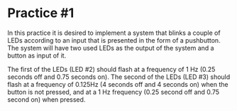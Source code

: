 # Practice #1

In this practice it is desired to implement a system that blinks a couple of LEDs according to an 
input that is presented in the form of a pushbutton. The system will have two used LEDs as the 
output of the system and a button as input of it.

The first of the LEDs (LED #2) should flash at a frequency of 1 Hz (0.25 seconds off and 0.75 
seconds on). The second of the LEDs (LED #3) should flash at a frequency of 0.125Hz (4 seconds 
off and 4 seconds on) when the button is not pressed, and at a 1 Hz frequency (0.25 second off
and 0.75 second on) when pressed.

